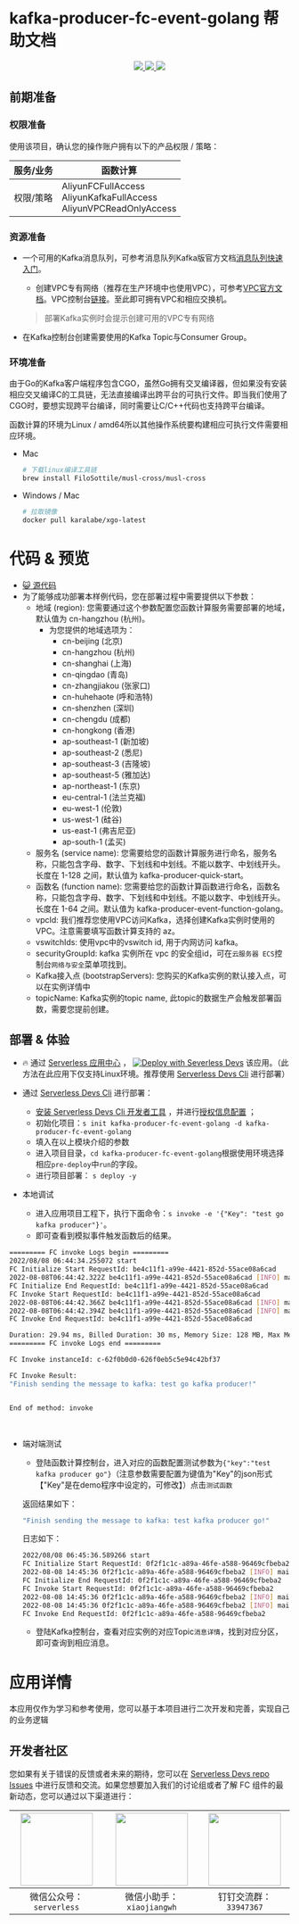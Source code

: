 # kafka-producer-fc-event-golang 帮助文档

<p align="center" class="flex justify-center">
    <a href="https://www.serverless-devs.com" class="ml-1">
    <img src="http://editor.devsapp.cn/icon?package=FCToODPSSamplePython3&type=packageType">
  </a>
  <a href="http://www.devsapp.cn/details.html?name=FCToODPSSamplePython3" class="ml-1">
    <img src="http://editor.devsapp.cn/icon?package=FCToODPSSamplePython3&type=packageVersion">
  </a>
  <a href="http://www.devsapp.cn/details.html?name=FCToODPSSamplePython3" class="ml-1">
    <img src="http://editor.devsapp.cn/icon?package=FCToODPSSamplePython3&type=packageDownload">
  </a>
</p>


## 前期准备

### 权限准备

使用该项目，确认您的操作账户拥有以下的产品权限 / 策略：


| 服务/业务 | 函数计算                                                     |
| --------- | ------------------------------------------------------------ |
| 权限/策略 | AliyunFCFullAccess<br/>AliyunKafkaFullAccess<br/>AliyunVPCReadOnlyAccess |


### 资源准备

  * 一个可用的Kafka消息队列，可参考消息队列Kafka版官方文档[消息队列快速入门](https://help.aliyun.com/document_detail/99949.html)。

    - 创建VPC专有网络（推荐在生产环境中也使用VPC），可参考[VPC官方文档](https://help.aliyun.com/document_detail/65398.htm?spm=a2c4g.11186623.0.0.61be4c9d4aGfpg#task-1012575)。VPC控制台[链接](https://vpcnext.console.aliyun.com/)。至此即可拥有VPC和相应交换机。

    > 部署Kafka实例时会提示创建可用的VPC专有网络

  * 在Kafka控制台创建需要使用的Kafka Topic与Consumer Group。

### 环境准备

由于Go的Kafka客户端程序包含CGO，虽然Go拥有交叉编译器，但如果没有安装相应交叉编译C的工具链，无法直接编译出跨平台的可执行文件。即当我们使用了CGO时，要想实现跨平台编译，同时需要让C/C++代码也支持跨平台编译。

函数计算的环境为Linux / amd64所以其他操作系统要构建相应可执行文件需要相应环境。

- Mac

  ```bash
  # 下载linux编译工具链
  brew install FiloSottile/musl-cross/musl-cross
  ```
  
- Windows / Mac

  ```bash
  # 拉取镜像
  docker pull karalabe/xgo-latest
  ```
# 代码 & 预览

- [ :smiley_cat:  源代码](https://github.com/devsapp/)
- 为了能够成功部署本样例代码，您在部署过程中需要提供以下参数：
  - 地域 (region): 您需要通过这个参数配置您函数计算服务需要部署的地域，默认值为 cn-hangzhou (杭州)。
    - 为您提供的地域选项为：
      - cn-beijing (北京)
      - cn-hangzhou (杭州)
      - cn-shanghai (上海)
      - cn-qingdao (青岛)
      - cn-zhangjiakou (张家口)
      - cn-huhehaote (呼和浩特)
      - cn-shenzhen (深圳)
      - cn-chengdu (成都)
      - cn-hongkong (香港)
      - ap-southeast-1 (新加坡)
      - ap-southeast-2 (悉尼)
      - ap-southeast-3 (吉隆坡)
      - ap-southeast-5 (雅加达)
      - ap-northeast-1 (东京)
      - eu-central-1 (法兰克福)
      - eu-west-1 (伦敦)
      - us-west-1 (硅谷)
      - us-east-1 (弗吉尼亚)
      - ap-south-1 (孟买)
  - 服务名 (service name): 您需要给您的函数计算服务进行命名，服务名称，只能包含字母、数字、下划线和中划线。不能以数字、中划线开头。长度在 1-128 之间，默认值为 kafka-producer-quick-start。
  - 函数名 (function name): 您需要给您的函数计算函数进行命名，函数名称，只能包含字母、数字、下划线和中划线。不能以数字、中划线开头。长度在 1-64 之间。默认值为 kafka-producer-event-function-golang。
  - vpcId: 我们推荐您使用VPC访问Kafka，选择创建Kafka实例时使用的VPC。注意需要填写函数计算支持的 az。
  - vswitchIds:  使用vpc中的vswitch id, 用于内网访问 kafka。
  - securityGroupId:  kafka 实例所在 vpc 的安全组id，可在`云服务器 ECS`控制台`网络与安全`菜单项找到。
  - Kafka接入点 (bootstrapServers): 您购买的Kafka实例的默认接入点，可以在实例详情中
  - topicName: Kafka实例的topic name, 此topic的数据生产会触发部署函数，需要您提前创建。

</codepre>

<deploy>

## 部署 & 体验

<appcenter>

-  :fire:  通过 [Serverless 应用中心](https://fcnext.console.aliyun.com/applications/create?template=kafka-producer-fc-event-golang) ，
   [![Deploy with Severless Devs](https://img.alicdn.com/imgextra/i1/O1CN01w5RFbX1v45s8TIXPz_!!6000000006118-55-tps-95-28.svg)](https://fcnext.console.aliyun.com/applications/create?template=kafka-producer-fc-event-golang)  该应用。（此方法在此应用下仅支持Linux环境。推荐使用 [Serverless Devs Cli](https://www.serverless-devs.com/serverless-devs/install) 进行部署）

</appcenter>

- 通过 [Serverless Devs Cli](https://www.serverless-devs.com/serverless-devs/install) 进行部署：

  - [安装 Serverless Devs Cli 开发者工具](https://www.serverless-devs.com/serverless-devs/install) ，并进行[授权信息配置](https://www.serverless-devs.com/fc/config) ；
  - 初始化项目：`s init kafka-producer-fc-event-golang -d kafka-producer-fc-event-golang`
  - 填入在以上模块介绍的参数
  - 进入项目目录，`cd kafka-producer-fc-event-golang`根据使用环境选择相应`pre-deploy`中`run`的字段。
  - 进行项目部署： `s deploy -y`
- 本地调试
  - 进入应用项目工程下，执行下面命令：`s invoke -e '{"Key": "test go kafka producer"}'`。
  - 即可查看到模拟事件触发函数后的结果。

```bash
========= FC invoke Logs begin =========
2022/08/08 06:44:34.255072 start
FC Initialize Start RequestId: be4c11f1-a99e-4421-852d-55ace08a6cad
2022-08-08T06:44:42.322Z be4c11f1-a99e-4421-852d-55ace08a6cad [INFO] main.go:37: Initializing the kafka config
FC Initialize End RequestId: be4c11f1-a99e-4421-852d-55ace08a6cad
FC Invoke Start RequestId: be4c11f1-a99e-4421-852d-55ace08a6cad
2022-08-08T06:44:42.366Z be4c11f1-a99e-4421-852d-55ace08a6cad [INFO] main.go:57: sending the message to kafka: test go kafka producer!
2022-08-08T06:44:42.394Z be4c11f1-a99e-4421-852d-55ace08a6cad [INFO] main.go:72: Delivered message to topic HelloTopic [7] at offset 19
FC Invoke End RequestId: be4c11f1-a99e-4421-852d-55ace08a6cad

Duration: 29.94 ms, Billed Duration: 30 ms, Memory Size: 128 MB, Max Memory Used: 15.91 MB
========= FC invoke Logs end =========

FC Invoke instanceId: c-62f0b0d0-626f0eb5c5e94c42bf37

FC Invoke Result:
"Finish sending the message to kafka: test go kafka producer!"


End of method: invoke
```

​		

- 端对端测试

  - 登陆函数计算控制台，进入对应的函数配置测试参数为`{"key":"test kafka producer go"}`（注意参数需要配置为键值为"Key"的json形式【"Key"是在demo程序中设定的，可修改】）点击`测试函数`
  
  返回结果如下：

  ```bash
  "Finish sending the message to kafka: test kafka producer go!"
  ```
  日志如下：
  
  ```bash
  2022/08/08 06:45:36.589266 start
  FC Initialize Start RequestId: 0f2f1c1c-a89a-46fe-a588-96469cfbeba2
  2022-08-08 14:45:36 0f2f1c1c-a89a-46fe-a588-96469cfbeba2 [INFO] main.go:37: Initializing the kafka config
  FC Initialize End RequestId: 0f2f1c1c-a89a-46fe-a588-96469cfbeba2
  FC Invoke Start RequestId: 0f2f1c1c-a89a-46fe-a588-96469cfbeba2
  2022-08-08 14:45:36 0f2f1c1c-a89a-46fe-a588-96469cfbeba2 [INFO] main.go:57: sending the message to kafka: test kafka producer go!
  2022-08-08 14:45:36 0f2f1c1c-a89a-46fe-a588-96469cfbeba2 [INFO] main.go:72: Delivered message to topic HelloTopic [4] at offset 21
  FC Invoke End RequestId: 0f2f1c1c-a89a-46fe-a588-96469cfbeba2
  ```
  
  - 登陆Kafka控制台，查看对应实例的对应Topic`消息详情`，找到对应分区，即可查询到相应消息。
  
  

</deploy>

<appdetail id="flushContent">

# 应用详情



本应用仅作为学习和参考使用，您可以基于本项目进行二次开发和完善，实现自己的业务逻辑



</appdetail>

<devgroup>

## 开发者社区

您如果有关于错误的反馈或者未来的期待，您可以在 [Serverless Devs repo Issues](https://github.com/serverless-devs/serverless-devs/issues) 中进行反馈和交流。如果您想要加入我们的讨论组或者了解 FC 组件的最新动态，您可以通过以下渠道进行：

<p align="center">



| <img src="https://serverless-article-picture.oss-cn-hangzhou.aliyuncs.com/1635407298906_20211028074819117230.png" width="130px" > | <img src="https://serverless-article-picture.oss-cn-hangzhou.aliyuncs.com/1635407044136_20211028074404326599.png" width="130px" > | <img src="https://serverless-article-picture.oss-cn-hangzhou.aliyuncs.com/1635407252200_20211028074732517533.png" width="130px" > |
| ------------------------------------------------------------ | ------------------------------------------------------------ | ------------------------------------------------------------ |
| <center>微信公众号：`serverless`</center>                    | <center>微信小助手：`xiaojiangwh`</center>                   | <center>钉钉交流群：`33947367`</center>                      |

</p>

</devgroup>